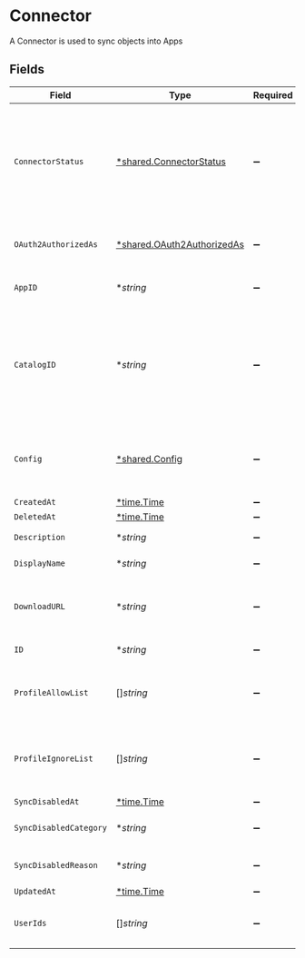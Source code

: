 # Connector

A Connector is used to sync objects into Apps


## Fields

| Field                                                                                                                                                                            | Type                                                                                                                                                                             | Required                                                                                                                                                                         | Description                                                                                                                                                                      |
| -------------------------------------------------------------------------------------------------------------------------------------------------------------------------------- | -------------------------------------------------------------------------------------------------------------------------------------------------------------------------------- | -------------------------------------------------------------------------------------------------------------------------------------------------------------------------------- | -------------------------------------------------------------------------------------------------------------------------------------------------------------------------------- |
| `ConnectorStatus`                                                                                                                                                                | [*shared.ConnectorStatus](../../../pkg/models/shared/connectorstatus.md)                                                                                                         | :heavy_minus_sign:                                                                                                                                                               | The status field on the connector is used to track the status of the connectors sync, and when syncing last started, completed, or caused the connector to update.               |
| `OAuth2AuthorizedAs`                                                                                                                                                             | [*shared.OAuth2AuthorizedAs](../../../pkg/models/shared/oauth2authorizedas.md)                                                                                                   | :heavy_minus_sign:                                                                                                                                                               | OAuth2AuthorizedAs tracks the user that OAuthed with the connector.                                                                                                              |
| `AppID`                                                                                                                                                                          | **string*                                                                                                                                                                        | :heavy_minus_sign:                                                                                                                                                               | The id of the app the connector is associated with.                                                                                                                              |
| `CatalogID`                                                                                                                                                                      | **string*                                                                                                                                                                        | :heavy_minus_sign:                                                                                                                                                               | The catalogId describes which catalog entry this connector is an instance of. For example, every Okta connector will have the same catalogId indicating it is an Okta connector. |
| `Config`                                                                                                                                                                         | [*shared.Config](../../../pkg/models/shared/config.md)                                                                                                                           | :heavy_minus_sign:                                                                                                                                                               | Contains an arbitrary serialized message along with a @type that describes the type of the serialized message.                                                                   |
| `CreatedAt`                                                                                                                                                                      | [*time.Time](https://pkg.go.dev/time#Time)                                                                                                                                       | :heavy_minus_sign:                                                                                                                                                               | N/A                                                                                                                                                                              |
| `DeletedAt`                                                                                                                                                                      | [*time.Time](https://pkg.go.dev/time#Time)                                                                                                                                       | :heavy_minus_sign:                                                                                                                                                               | N/A                                                                                                                                                                              |
| `Description`                                                                                                                                                                    | **string*                                                                                                                                                                        | :heavy_minus_sign:                                                                                                                                                               | The description of the connector.                                                                                                                                                |
| `DisplayName`                                                                                                                                                                    | **string*                                                                                                                                                                        | :heavy_minus_sign:                                                                                                                                                               | The display name of the connector.                                                                                                                                               |
| `DownloadURL`                                                                                                                                                                    | **string*                                                                                                                                                                        | :heavy_minus_sign:                                                                                                                                                               | The downloadUrl for a spreadsheet if the connector was created from uploading a file.                                                                                            |
| `ID`                                                                                                                                                                             | **string*                                                                                                                                                                        | :heavy_minus_sign:                                                                                                                                                               | The id of the connector.                                                                                                                                                         |
| `ProfileAllowList`                                                                                                                                                               | []*string*                                                                                                                                                                       | :heavy_minus_sign:                                                                                                                                                               | List of profile attributes to sync, when set only these attributes will be synced                                                                                                |
| `ProfileIgnoreList`                                                                                                                                                              | []*string*                                                                                                                                                                       | :heavy_minus_sign:                                                                                                                                                               | List of profile attributes to ignore (not sync), when set other attributes will be synced, but these will not.                                                                   |
| `SyncDisabledAt`                                                                                                                                                                 | [*time.Time](https://pkg.go.dev/time#Time)                                                                                                                                       | :heavy_minus_sign:                                                                                                                                                               | N/A                                                                                                                                                                              |
| `SyncDisabledCategory`                                                                                                                                                           | **string*                                                                                                                                                                        | :heavy_minus_sign:                                                                                                                                                               | The category of the connector sync that was disabled.                                                                                                                            |
| `SyncDisabledReason`                                                                                                                                                             | **string*                                                                                                                                                                        | :heavy_minus_sign:                                                                                                                                                               | The reason the connector sync was disabled.                                                                                                                                      |
| `UpdatedAt`                                                                                                                                                                      | [*time.Time](https://pkg.go.dev/time#Time)                                                                                                                                       | :heavy_minus_sign:                                                                                                                                                               | N/A                                                                                                                                                                              |
| `UserIds`                                                                                                                                                                        | []*string*                                                                                                                                                                       | :heavy_minus_sign:                                                                                                                                                               | The userIds field is used to define the integration owners of the connector.                                                                                                     |